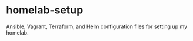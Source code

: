 # homelab-setup
Ansible, Vagrant, Terraform, and Helm configuration files for setting up my homelab.

